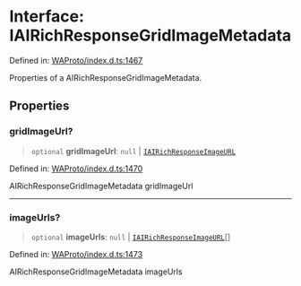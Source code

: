 # Interface: IAIRichResponseGridImageMetadata

Defined in: [WAProto/index.d.ts:1467](https://github.com/Fokusdotid/Baileys/blob/deec6cc75a88a82eaeedf16b76aa9218b2c772e3/WAProto/index.d.ts#L1467)

Properties of a AIRichResponseGridImageMetadata.

## Properties

### gridImageUrl?

> `optional` **gridImageUrl**: `null` \| [`IAIRichResponseImageURL`](IAIRichResponseImageURL.md)

Defined in: [WAProto/index.d.ts:1470](https://github.com/Fokusdotid/Baileys/blob/deec6cc75a88a82eaeedf16b76aa9218b2c772e3/WAProto/index.d.ts#L1470)

AIRichResponseGridImageMetadata gridImageUrl

***

### imageUrls?

> `optional` **imageUrls**: `null` \| [`IAIRichResponseImageURL`](IAIRichResponseImageURL.md)[]

Defined in: [WAProto/index.d.ts:1473](https://github.com/Fokusdotid/Baileys/blob/deec6cc75a88a82eaeedf16b76aa9218b2c772e3/WAProto/index.d.ts#L1473)

AIRichResponseGridImageMetadata imageUrls
